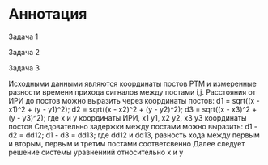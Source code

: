 # Аннотация
Задача 1



Задача 2 


Задача 3

Исходными данными являются координаты постов РТМ и измеренные разности времени прихода сигналов  между постами i,j.
Расстояния от ИРИ до постов можно выразить через координаты постов:
d1 = sqrt((x - x1)^2 + (y - y1)^2);
d2 = sqrt((x - x2)^2 + (y - y2)^2);
d3 = sqrt((x - x3)^2 + (y - y3)^2); 
где х и у координаты ИРИ, х1 у1, х2 у2, х3 у3 координаты постов
Следовательно задержки между постами можно выразить:
d1 - d2 = dd12;
d1 - d3 = dd13;
где dd12 и dd13, разность хода между первым и вторым, первым и третим постами соответсвенно 
Далее следует решение системы уравнениий относительно х и у
